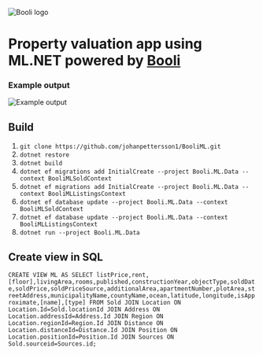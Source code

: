 ![Booli logo](https://bcdn.se/images/resources/booli_logo.png)

# Property valuation app using ML.NET powered by [Booli](https://www.booli.se)

### Example output
![Example output](https://user-images.githubusercontent.com/47982356/87089151-3fa4aa00-c236-11ea-8aaf-c8620809b455.png)

## Build
1. `git clone https://github.com/johanpettersson1/BooliML.git`
2. `dotnet restore`
3. `dotnet build`
4. `dotnet ef migrations add InitialCreate --project Booli.ML.Data --context BooliMLSoldContext`
4. `dotnet ef migrations add InitialCreate --project Booli.ML.Data --context BooliMLListingsContext`
5. `dotnet ef database update --project Booli.ML.Data --context BooliMLSoldContext`
5. `dotnet ef database update --project Booli.ML.Data --context BooliMLListingsContext`
6. `dotnet run --project Booli.ML.Data`

## Create view in SQL
`CREATE VIEW ML AS SELECT listPrice,rent,[floor],livingArea,rooms,published,constructionYear,objectType,soldDate,soldPrice,soldPriceSource,additionalArea,apartmentNumber,plotArea,streetAddress,municipalityName,countyName,ocean,latitude,longitude,isApproximate,[name],[type] FROM Sold
JOIN Location ON Location.Id=Sold.locationId
JOIN Address ON Location.addressId=Address.Id
JOIN Region ON Location.regionId=Region.Id
JOIN Distance ON  Location.distanceId=Distance.Id
JOIN Position ON Location.positionId=Position.Id
JOIN Sources ON Sold.sourceid=Sources.id;`
